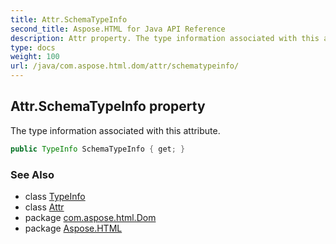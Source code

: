 ```yaml
---
title: Attr.SchemaTypeInfo
second_title: Aspose.HTML for Java API Reference
description: Attr property. The type information associated with this attribute
type: docs
weight: 100
url: /java/com.aspose.html.dom/attr/schematypeinfo/
---
```

## Attr.SchemaTypeInfo property

The type information associated with this attribute.

```java
public TypeInfo SchemaTypeInfo { get; }
```

### See Also

* class [TypeInfo](../../typeinfo/)
* class [Attr](../)
* package [com.aspose.html.Dom](../../attr/)
* package [Aspose.HTML](../../../)

